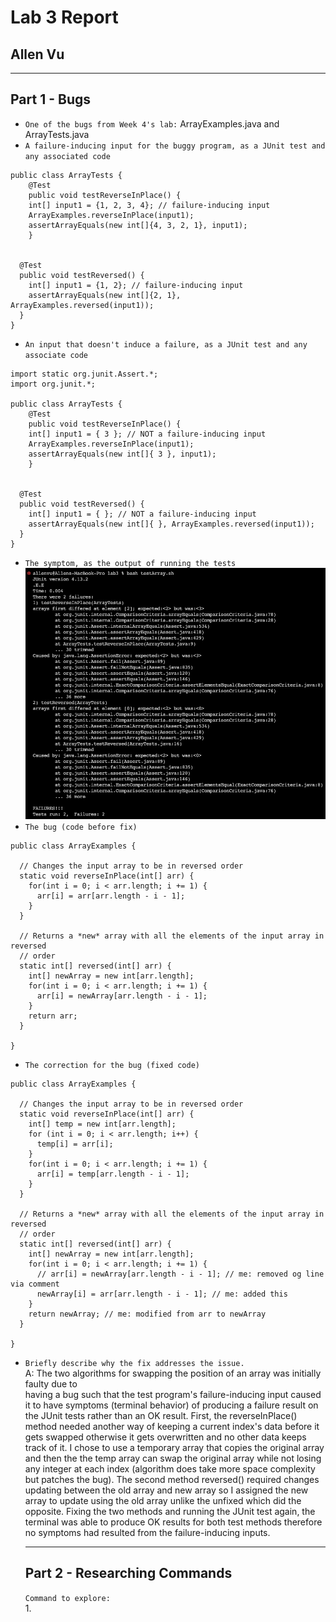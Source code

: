 # Lab 3 Report  
## Allen Vu     

---  
## Part 1 - Bugs
* `One of the bugs from Week 4's lab:` ArrayExamples.java and ArrayTests.java    
* `A failure-inducing input for the buggy program, as a JUnit test and any associated code`  
```
public class ArrayTests {
	@Test 
	public void testReverseInPlace() {
    int[] input1 = {1, 2, 3, 4}; // failure-inducing input
    ArrayExamples.reverseInPlace(input1);
    assertArrayEquals(new int[]{4, 3, 2, 1}, input1);
	}


  @Test
  public void testReversed() {
    int[] input1 = {1, 2}; // failure-inducing input
    assertArrayEquals(new int[]{2, 1}, ArrayExamples.reversed(input1));
  }
}
```  
* `An input that doesn't induce a failure, as a JUnit test and any associate code`    
```
import static org.junit.Assert.*;
import org.junit.*;

public class ArrayTests {
	@Test 
	public void testReverseInPlace() {
    int[] input1 = { 3 }; // NOT a failure-inducing input
    ArrayExamples.reverseInPlace(input1);
    assertArrayEquals(new int[]{ 3 }, input1);
	}


  @Test
  public void testReversed() {
    int[] input1 = { }; // NOT a failure-inducing input
    assertArrayEquals(new int[]{ }, ArrayExamples.reversed(input1));
  }
}
```  
* `The symptom, as the output of running the tests`    
![Image](part1_img1.png)  
* `The bug (code before fix)`  
```
public class ArrayExamples {

  // Changes the input array to be in reversed order
  static void reverseInPlace(int[] arr) {
    for(int i = 0; i < arr.length; i += 1) {
      arr[i] = arr[arr.length - i - 1];
    }
  }

  // Returns a *new* array with all the elements of the input array in reversed
  // order
  static int[] reversed(int[] arr) {
    int[] newArray = new int[arr.length];
    for(int i = 0; i < arr.length; i += 1) {
      arr[i] = newArray[arr.length - i - 1];
    }
    return arr;
  }

}
```  
* `The correction for the bug (fixed code)`    
```
public class ArrayExamples {

  // Changes the input array to be in reversed order
  static void reverseInPlace(int[] arr) {
    int[] temp = new int[arr.length];
    for (int i = 0; i < arr.length; i++) {
      temp[i] = arr[i];
    }
    for(int i = 0; i < arr.length; i += 1) {
      arr[i] = temp[arr.length - i - 1]; 
    }
  }

  // Returns a *new* array with all the elements of the input array in reversed
  // order
  static int[] reversed(int[] arr) {
    int[] newArray = new int[arr.length];
    for(int i = 0; i < arr.length; i += 1) {
      // arr[i] = newArray[arr.length - i - 1]; // me: removed og line via comment
      newArray[i] = arr[arr.length - i - 1]; // me: added this
    }
    return newArray; // me: modified from arr to newArray
  }

}
```  
* `Briefly describe why the fix addresses the issue.`  
  A: The two algorithms for swapping the position of an array was initially faulty due to  
     having a bug such that the test program's failure-inducing input caused it to have symptoms (terminal behavior) of producing a failure result on the JUnit tests rather than an OK result. First, the reverseInPlace() method needed another way of keeping a current index's data before it gets swapped otherwise it gets overwritten and no other data keeps track of it. I chose to use a temporary array that copies the original array and then the the temp array can swap the original array while not losing any integer at each index (algorithm does take more space complexity but patches the bug). The second method reversed() required changes updating between the old array and new array so I assigned the new array to update using the old array unlike the unfixed which did the opposite. Fixing the two methods and running the JUnit test again, the terminal was able to produce OK results for both test methods therefore no symptoms had resulted from the failure-inducing inputs.  

     ---
     ## Part 2 - Researching Commands  
     `Command to explore:`  
     1.



